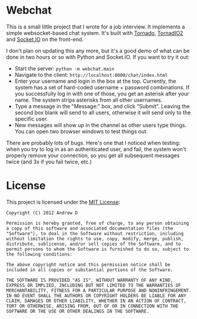 
# Webchat

This is a small little project that I wrote for a job interview.  It implements a simple websocket-based chat system.  It's built with [Tornado][1], [TornadIO2][2] and [Socket.IO][3] on the front-end.

I don't plan on updating this any more, but it's a good demo of what can be done in two hours or so with Python and Socket.IO.  If you want to try it out:

- Start the server: `python -m webchat.main`
- Navigate to the client: `http://localhost:8000/chat/index.html`
- Enter your username and login in the box at the top.  Currently, the system has a set of hard-coded username + password combinations.  If you successfully log in with one of those, you get an asterisk after your name.  The system strips asterisks from all other usernames.
- Type a message in the "Message:" box, and click "Submit".  Leaving the second box blank will send to all users, otherwise it will send only to the specific user.
- New messages will show up in the channel as other users type things.  You can open two browser windows to test things out.

There are probably lots of bugs.  Here's one that I noticed when testing: when you try to log in as an authenticated user, and fail, the system won't properly remove your connection, so you get all subsequent messages twice (and 3x if you fail twice, etc.)

# License

This project is licensed under the [MIT License][4]:

    Copyright (C) 2012 Andrew D

    Permission is hereby granted, free of charge, to any person obtaining a copy of this software and associated documentation files (the "Software"), to deal in the Software without restriction, including without limitation the rights to use, copy, modify, merge, publish, distribute, sublicense, and/or sell copies of the Software, and to permit persons to whom the Software is furnished to do so, subject to the following conditions:

    The above copyright notice and this permission notice shall be included in all copies or substantial portions of the Software.

    THE SOFTWARE IS PROVIDED "AS IS", WITHOUT WARRANTY OF ANY KIND, EXPRESS OR IMPLIED, INCLUDING BUT NOT LIMITED TO THE WARRANTIES OF MERCHANTABILITY, FITNESS FOR A PARTICULAR PURPOSE AND NONINFRINGEMENT. IN NO EVENT SHALL THE AUTHORS OR COPYRIGHT HOLDERS BE LIABLE FOR ANY CLAIM, DAMAGES OR OTHER LIABILITY, WHETHER IN AN ACTION OF CONTRACT, TORT OR OTHERWISE, ARISING FROM, OUT OF OR IN CONNECTION WITH THE SOFTWARE OR THE USE OR OTHER DEALINGS IN THE SOFTWARE.

[1]: http://www.tornadoweb.org/
[2]: http://readthedocs.org/docs/tornadio2/en/latest/
[3]: http://socket.io/
[4]: http://en.wikipedia.org/wiki/MIT_License
